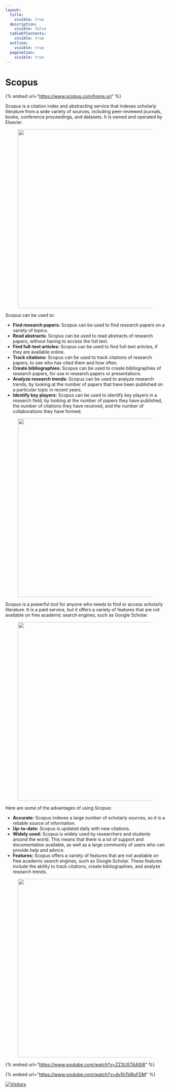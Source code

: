 ```yaml
---
layout:
  title:
    visible: true
  description:
    visible: false
  tableOfContents:
    visible: true
  outline:
    visible: true
  pagination:
    visible: true
---
```


# Scopus

{% embed url="https://www.scopus.com/home.uri" %}

Scopus is a citation index and abstracting service that indexes scholarly literature from a wide variety of sources, including peer-reviewed journals, books, conference proceedings, and datasets. It is owned and operated by Elsevier.

<figure><img src="https://www.elsevier.com/__data/assets/image/0005/735530/scopus-infographic-numbers-1920x1080-transp.png" alt="" width="563"></figure>

Scopus can be used to:

* **Find research papers:** Scopus can be used to find research papers on a variety of topics.
* **Read abstracts:** Scopus can be used to read abstracts of research papers, without having to access the full text.
* **Find full-text articles:** Scopus can be used to find full-text articles, if they are available online.
* **Track citations:** Scopus can be used to track citations of research papers, to see who has cited them and how often.
* **Create bibliographies:** Scopus can be used to create bibliographies of research papers, for use in research papers or presentations.
* **Analyze research trends:** Scopus can be used to analyze research trends, by looking at the number of papers that have been published on a particular topic in recent years.
* **Identify key players:** Scopus can be used to identify key players in a research field, by looking at the number of papers they have published, the number of citations they have received, and the number of collaborations they have formed.

<figure><img src="https://blog.scopus.com/sites/default/files/solar%20energy%202.png" alt="" width="563"></figure>

Scopus is a powerful tool for anyone who needs to find or access scholarly literature. It is a paid service, but it offers a variety of features that are not available on free academic search engines, such as Google Scholar.

<figure><img src="https://blog.scopus.com/sites/default/files/solar%20energy%203.png" alt="" width="563"></figure>

Here are some of the advantages of using Scopus:

* **Accurate:** Scopus indexes a large number of scholarly sources, so it is a reliable source of information.
* **Up-to-date:** Scopus is updated daily with new citations.
* **Widely used:** Scopus is widely used by researchers and students around the world. This means that there is a lot of support and documentation available, as well as a large community of users who can provide help and advice.
* **Features:** Scopus offers a variety of features that are not available on free academic search engines, such as Google Scholar. These features include the ability to track citations, create bibliographies, and analyze research trends.

<figure><img src="https://blog.scopus.com/sites/default/files/solar%20energy%204.png" alt="" width="563"></figure>

{% embed url="https://www.youtube.com/watch?v=ZZ3USTAASI8" %}

{% embed url="https://www.youtube.com/watch?v=dv5hTd9uFDM" %}

[![Visitors](https://api.visitorbadge.io/api/visitors?path=https%3A%2F%2Fgithub.com%2Fdrshahizan\&labelColor=%23697689\&countColor=%23555555\&style=plastic)](https://visitorbadge.io/status?path=https%3A%2F%2Fgithub.com%2Fdrshahizan)
